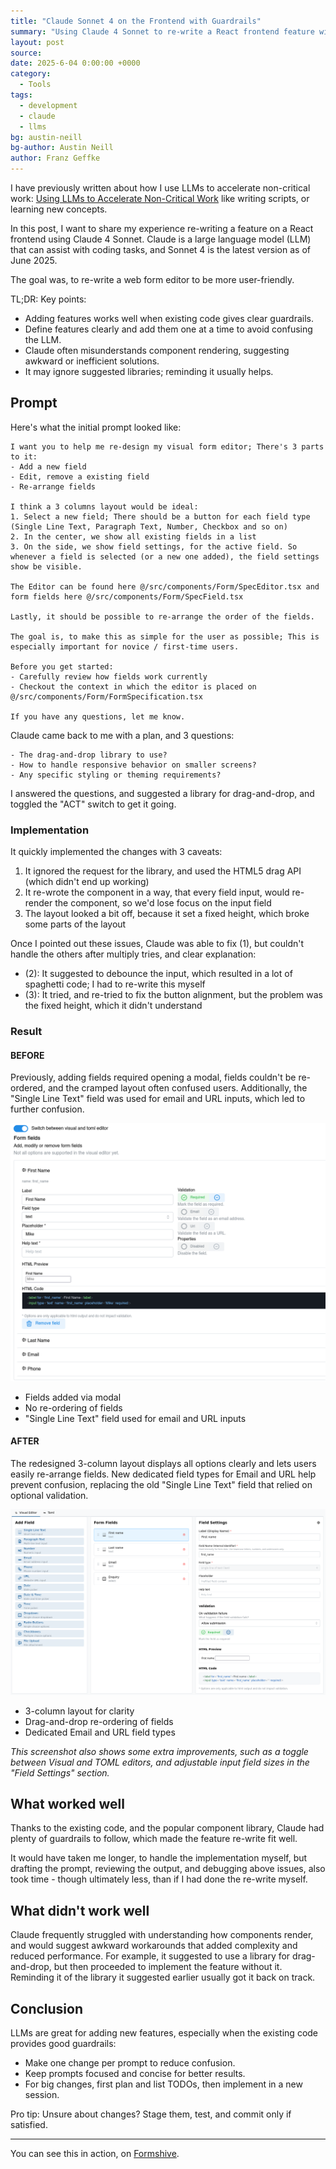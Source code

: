 ```yaml
---
title: "Claude Sonnet 4 on the Frontend with Guardrails"
summary: "Using Claude 4 Sonnet to re-write a React frontend feature with guardrails."
layout: post
source:
date: 2025-6-04 0:00:00 +0000
category:
  - Tools
tags:
  - development
  - claude
  - llms
bg: austin-neill
bg-author: Austin Neill
author: Franz Geffke
---
```


I have previously written about how I use LLMs to accelerate non-critical work: [Using LLMs to Accelerate Non-Critical Work](/blog/using-llm-to-accelerate-non-critical-work/) like writing scripts, or learning new concepts.

In this post, I want to share my experience re-writing a feature on a React frontend using Claude 4 Sonnet. Claude is a large language model (LLM) that can assist with coding tasks, and Sonnet 4 is the latest version as of June 2025.

The goal was, to re-write a web form editor to be more user-friendly.

TL;DR: Key points:

- Adding features works well when existing code gives clear guardrails.
- Define features clearly and add them one at a time to avoid confusing the LLM.
- Claude often misunderstands component rendering, suggesting awkward or inefficient solutions.
- It may ignore suggested libraries; reminding it usually helps.

## Prompt

Here's what the initial prompt looked like:

```
I want you to help me re-design my visual form editor; There's 3 parts to it:
- Add a new field
- Edit, remove a existing field
- Re-arrange fields

I think a 3 columns layout would be ideal:
1. Select a new field; There should be a button for each field type (Single Line Text, Paragraph Text, Number, Checkbox and so on)
2. In the center, we show all existing fields in a list
3. On the side, we show field settings, for the active field. So whenever a field is selected (or a new one added), the field settings show be visible.

The Editor can be found here @/src/components/Form/SpecEditor.tsx and form fields here @/src/components/Form/SpecField.tsx 

Lastly, it should be possible to re-arrange the order of the fields.

The goal is, to make this as simple for the user as possible; This is especially important for novice / first-time users.

Before you get started:
- Carefully review how fields work currently
- Checkout the context in which the editor is placed on @/src/components/Form/FormSpecification.tsx 

If you have any questions, let me know.
```

Claude came back to me with a plan, and 3 questions:

```
- The drag-and-drop library to use?
- How to handle responsive behavior on smaller screens?
- Any specific styling or theming requirements?
```

I answered the questions, and suggested a library for drag-and-drop, and toggled the "ACT" switch to get it going.

### Implementation

It quickly implemented the changes with 3 caveats:

1. It ignored the request for the library, and used the HTML5 drag API (which didn't end up working)
2. It re-wrote the component in a way, that every field input, would re-render the component, so we'd lose focus on the input field
3. The layout looked a bit off, because it set a fixed height, which broke some parts of the layout

Once I pointed out these issues, Claude was able to fix (1), but couldn't handle the others after multiply tries, and clear explanation:

- (2): It suggested to debounce the input, which resulted in a lot of spaghetti code; I had to re-write this myself
- (3): It tried, and re-tried to fix the button alignment, but the problem was the fixed height, which it didn't understand


### Result

#### BEFORE

Previously, adding fields required opening a modal, fields couldn't be re-ordered, and the cramped layout often confused users. Additionally, the "Single Line Text" field was used for email and URL inputs, which led to further confusion.

![Before: Form Editor](/assets/images/blog/claude-sonnet-4-on-the-frontend-with-guardrails_before.png)

- Fields added via modal
- No re-ordering of fields
- "Single Line Text" field used for email and URL inputs

#### AFTER

The redesigned 3-column layout displays all options clearly and lets users easily re-arrange fields. New dedicated field types for Email and URL help prevent confusion, replacing the old "Single Line Text" field that relied on optional validation.

![After: Form Editor](/assets/images/blog/claude-sonnet-4-on-the-frontend-with-guardrails_after.png)

- 3-column layout for clarity
- Drag-and-drop re-ordering of fields
- Dedicated Email and URL field types

_This screenshot also shows some extra improvements, such as a toggle between Visual and TOML editors, and adjustable input field sizes in the "Field Settings" section._

## What worked well

Thanks to the existing code, and the popular component library, Claude had plenty of guardrails to follow, which made the feature re-write fit well.

It would have taken me longer, to handle the implementation myself, but drafting the prompt, reviewing the output, and debugging above issues, also took time - though ultimately less, than if I had done the re-write myself.

## What didn't work well

Claude frequently struggled with understanding how components render, and would suggest awkward workarounds that added complexity and reduced performance. For example, it suggested to use a library for drag-and-drop, but then proceeded to implement the feature without it. Reminding it of the library it suggested earlier usually got it back on track.

## Conclusion

LLMs are great for adding new features, especially when the existing code provides good guardrails:

- Make one change per prompt to reduce confusion.
- Keep prompts focused and concise for better results.
- For big changes, first plan and list TODOs, then implement in a new session.

Pro tip: Unsure about changes? Stage them, test, and commit only if satisfied.

---

You can see this in action, on [Formshive](https://formshive.com/).